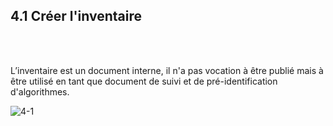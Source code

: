 ## 4.1 Créer l'inventaire

<br></br>

L’inventaire est un document interne, il n'a pas vocation à être publié mais à être utilisé en tant que document de suivi et de pré-identification d'algorithmes.

![4-1](/images/algo/4-1.png)
